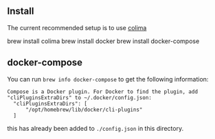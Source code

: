 

Install
-------
The current recommended setup is to use [colima]

brew install colima
brew install docker
brew install docker-compose

docker-compose
--------------
You can run `brew info docker-compose` to get the following information:

    Compose is a Docker plugin. For Docker to find the plugin, add "cliPluginsExtraDirs" to ~/.docker/config.json:
      "cliPluginsExtraDirs": [
          "/opt/homebrew/lib/docker/cli-plugins"
      ]

this has already been added to `./config.json` in this directory.

[colima]: https://github.com/abiosoft/colima
